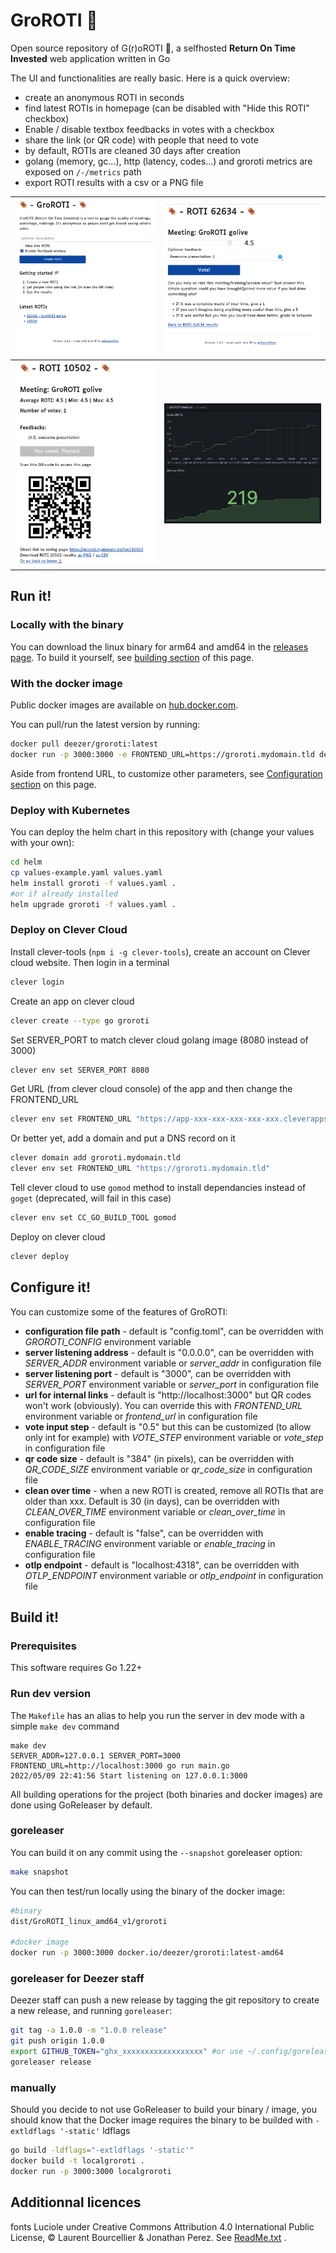 # GroROTI 🍖

Open source repository of G(r)oROTI 🍖, a selfhosted **Return On Time Invested** web application written in Go

The UI and functionalities are really basic. Here is a quick overview:
* create an anonymous ROTI in seconds
* find latest ROTIs in homepage (can be disabled with "Hide this ROTI" checkbox)
* Enable / disable textbox feedbacks in votes with a checkbox
* share the link (or QR code) with people that need to vote
* by default, ROTIs are cleaned 30 days after creation
* golang (memory, gc...), http (latency, codes...) and groroti metrics are exposed on `/-/metrics` path
* export ROTI results with a csv or a PNG file

| <img src="binaries/home.png"> | <img src="binaries/vote.png"> |
| -------- | ------- |
| <img src="binaries/roti.png"> | <img src="binaries/metrics.png"> |

## Run it!

### Locally with the binary

You can download the linux binary for arm64 and amd64 in the [releases page](https://github.com/deezer/GroROTI/releases). To build it yourself, see [building section](https://github.com/deezer/GroROTI?tab=readme-ov-file#build-it) of this page.

### With the docker image

Public docker images are available on [hub.docker.com](https://hub.docker.com/u/deezer).

You can pull/run the latest version by running:

```bash
docker pull deezer/groroti:latest
docker run -p 3000:3000 -e FRONTEND_URL=https://groroti.mydomain.tld deezer/groroti
```

Aside from frontend URL, to customize other parameters, see [Configuration section](https://github.com/deezer/GroROTI?tab=readme-ov-file#Configuration) on this page.

### Deploy with Kubernetes

You can deploy the helm chart in this repository with (change your values with your own):

```bash
cd helm
cp values-example.yaml values.yaml
helm install groroti -f values.yaml .
#or if already installed
helm upgrade groroti -f values.yaml .
```

### Deploy on Clever Cloud

Install clever-tools (`npm i -g clever-tools`), create an account on Clever cloud website. Then login in a terminal 

```bash
clever login
```

Create an app on clever cloud

```bash
clever create --type go groroti
```

Set SERVER_PORT to match clever cloud golang image (8080 instead of 3000)

```bash
clever env set SERVER_PORT 8080
```

Get URL (from clever cloud console) of the app and then change the FRONTEND_URL

```bash
clever env set FRONTEND_URL "https://app-xxx-xxx-xxx-xxx-xxx.cleverapps.io"
```

Or better yet, add a domain and put a DNS record on it

```bash
clever domain add groroti.mydomain.tld
clever env set FRONTEND_URL "https://groroti.mydomain.tld"
```

Tell clever cloud to use `gomod` method to install dependancies instead of `goget` (deprecated, will fail in this case)

```bash
clever env set CC_GO_BUILD_TOOL gomod
```

Deploy on clever cloud

```bash
clever deploy
```

## Configure it!

You can customize some of the features of GroROTI:

* **configuration file path** - default is "config.toml", can be overridden with *GROROTI_CONFIG* environment variable
* **server listening address** - default is "0.0.0.0", can be overridden with *SERVER_ADDR* environment variable or *server_addr* in configuration file
* **server listening port** - default is "3000", can be overridden with *SERVER_PORT* environment variable or *server_port* in configuration file
* **url for internal links** - default is "http://localhost:3000" but QR codes won't work (obviously). You can override this with *FRONTEND_URL* environment variable or *frontend_url* in configuration file
* **vote input step** - default is "0.5" but this can be customized (to allow only int for example) with *VOTE_STEP* environment variable or *vote_step* in configuration file
* **qr code size** - default is "384" (in pixels), can be overridden with *QR_CODE_SIZE* environment variable or *qr_code_size* in configuration file
* **clean over time** - when a new ROTI is created, remove all ROTIs that are older than xxx. Default is 30 (in days), can be overridden with *CLEAN_OVER_TIME* environment variable or *clean_over_time* in configuration file
* **enable tracing** - default is "false", can be overridden with *ENABLE_TRACING* environment variable or *enable_tracing* in configuration file
* **otlp endpoint** - default is "localhost:4318", can be overridden with *OTLP_ENDPOINT* environment variable or *otlp_endpoint* in configuration file

## Build it!

### Prerequisites

This software requires Go 1.22+

### Run dev version

The `Makefile` has an alias to help you run the server in dev mode with a simple `make dev` command

```console
make dev
SERVER_ADDR=127.0.0.1 SERVER_PORT=3000 FRONTEND_URL=http://localhost:3000 go run main.go
2022/05/09 22:41:56 Start listening on 127.0.0.1:3000
```

All building operations for the project (both binaries and docker images) are done using GoReleaser by default.

### goreleaser

You can build it on any commit using the `--snapshot` goreleaser option:

```bash
make snapshot
```

You can then test/run locally using the binary of the docker image:

```bash
#binary
dist/GroROTI_linux_amd64_v1/groroti

#docker image
docker run -p 3000:3000 docker.io/deezer/groroti:latest-amd64
```

### goreleaser for Deezer staff 

Deezer staff can push a new release by tagging the git repository to create a new release, and running `goreleaser`:

```bash
git tag -a 1.0.0 -m "1.0.0 release"
git push origin 1.0.0
export GITHUB_TOKEN="ghx_xxxxxxxxxxxxxxxxxx" #or use ~/.config/goreleaser/github_token file
goreleaser release
```

### manually

Should you decide to not use GoReleaser to build your binary / image, you should know that the Docker image requires the binary to be builded with `-extldflags '-static'` ldflags

```bash
go build -ldflags="-extldflags '-static'"
docker build -t localgroroti .
docker run -p 3000:3000 localgroroti
```

## Additionnal licences

fonts Luciole under Creative Commons Attribution 4.0 International Public License, © Laurent Bourcellier & Jonathan Perez. See [ReadMe.txt](internal/staticEmbed/static/ReadMe.txt) .
